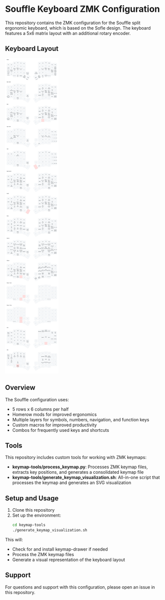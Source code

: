 # Souffle Keyboard ZMK Configuration

This repository contains the ZMK configuration for the Souffle split ergonomic keyboard, which is based on the Sofle design. The keyboard features a 5x6 matrix layout with an additional rotary encoder.

## Keyboard Layout

![Keyboard Layout](keymap.svg)

## Overview

The Souffle configuration uses:

- 5 rows x 6 columns per half
- Homerow mods for improved ergonomics
- Multiple layers for symbols, numbers, navigation, and function keys
- Custom macros for improved productivity
- Combos for frequently used keys and shortcuts

## Tools

This repository includes custom tools for working with ZMK keymaps:

- **keymap-tools/process_keymap.py**: Processes ZMK keymap files, extracts key positions, and generates a consolidated keymap file
- **keymap-tools/generate_keymap_visualization.sh**: All-in-one script that processes the keymap and generates an SVG visualization

## Setup and Usage

1. Clone this repository
2. Set up the environment:
   ```bash
   cd keymap-tools
   ./generate_keymap_visualization.sh
   ```

This will:

- Check for and install keymap-drawer if needed
- Process the ZMK keymap files
- Generate a visual representation of the keyboard layout

## Support

For questions and support with this configuration, please open an issue in this repository.
